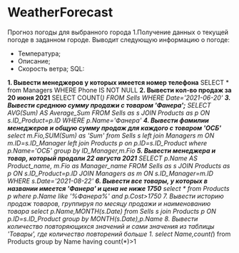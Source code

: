 # WeatherForecast
Прогноз погоды для выбранного города
1.Получение данных о текущей погоде в заданном городе.
Выводит следующую информацию о погоде:
- Температура;
- Описание;
- Скорость ветра;
SQL:

**1. Вывести менеджеров у которых имеется номер телефона** 
SELECT * from Managers WHERE Phone IS NOT NULL
**2. Вывести кол-во продаж за 20 июня 2021**
SELECT COUNT(*) FROM Sells WHERE Date='2021-06-20'
**3. Вывести среднюю сумму продажи с товаром 'Фанера';**
SELECT AVG(Sum) AS Average_Sum 
FROM Sells as s
JOIN Products as p
ON s.ID_Product=p.ID
WHERE p.Name='Фанера'
**4. Вывести фамилии менеджеров и общую сумму продаж для
каждого с товаром 'ОСБ'**
select m.Fio,SUM(Sum) as 'Sum'
from Sells s
left join Managers m
ON m.ID=s.ID_Manager
left join Products p
on p.ID=s.ID_Product
where p.Name='ОСБ'
group by ID_Manager,m.Fio
**5. Вывести менеджера и товар, который продали 22 августа 2021**
SELECT p.Name AS Product_name,
m.Fio as Manager_name
FROM Sells as s
JOIN Products as p
ON s.ID_Product=p.ID
JOIN Managers as m
ON s.ID_Manager=m.ID
WHERE s.Date='2021-08-22'
**6. Вывести все товары, у которых в названии имеется 'Фанера' и
цена не ниже 1750**
select * 
from Products p
where p.Name like '%Фанера%'
and p.Cost>1750
7. Вывести историю продаж товаров, группируя по месяцу продажи
и наименованию товара
select p.Name,MONTH(s.Date)
from Sells s
join Products p
ON p.ID=s.ID_Product
group by MONTH(s.Date),p.Name
8. Вывести количество повторяющихся значений и сами значения
из таблицы 'Товары', где количество повторений больше 1.
select Name,count(*)
from Products
group by Name
having count(*)>1

